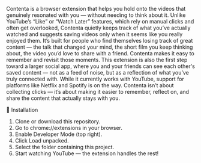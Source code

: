 Contenta is a browser extension that helps you hold onto the videos that genuinely resonated with you — without needing to think about it. Unlike YouTube’s “Like” or “Watch Later” features, which rely on manual clicks and often get overlooked, Contenta quietly keeps track of what you’ve actually watched and suggests saving videos only when it seems like you really enjoyed them.
It’s built for people who find themselves losing track of great content — the talk that changed your mind, the short film you keep thinking about, the video you’d love to share with a friend. Contenta makes it easy to remember and revisit those moments.
This extension is also the first step toward a larger social app, where you and your friends can see each other's saved content — not as a feed of noise, but as a reflection of what you’ve truly connected with. While it currently works with YouTube, support for platforms like Netflix and Spotify is on the way.
Contenta isn’t about collecting clicks — it’s about making it easier to remember, reflect on, and share the content that actually stays with you.


🚀 Installation

1. Clone or download this repository.
2. Go to chrome://extensions in your browser.
3. Enable Developer Mode (top right).
4. Click Load unpacked.
5. Select the folder containing this project.
6. Start watching YouTube — the extension handles the rest!
